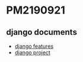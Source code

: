 # PM2190921

## django documents
- [django features](https://docs.google.com/presentation/d/1bOtuGa7seCjIvRcRJsdfkFxradAbBu_re-z_1dYeZ3M/)
- [django project](https://docs.google.com/presentation/d/1aSQuFiyyNFv7f99UX38hI6QxEJRvoGtdzBegm6QtVSE/)
